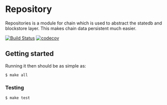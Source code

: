 # Repository

Repositories is a module for chain which is used to abstract the statedb and blockstore layer. This makes chain data persistent much easier.

[![Build Status](https://circleci.com/gh/DSiSc/blockchain/tree/master.svg?style=shield)](https://circleci.com/gh/DSiSc/blockchain/tree/master)
[![codecov](https://codecov.io/gh/DSiSc/blockchain/branch/master/graph/badge.svg)](https://codecov.io/gh/DSiSc/blockchain)

## Getting started

Running it then should be as simple as:

```
$ make all
```

### Testing

```
$ make test
```

